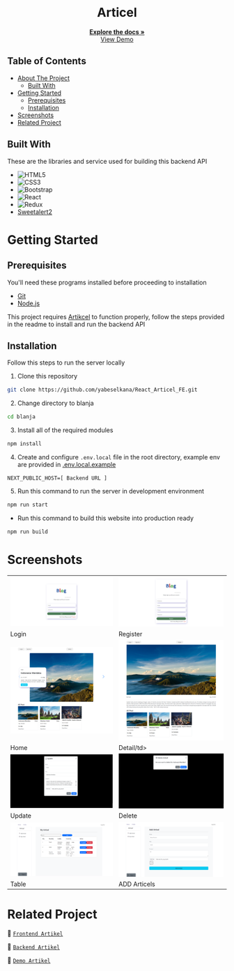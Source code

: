 <br />
<p align="center">
  <div align="center">
    <h1 align="center">Articel</h1>
  </div>

  <p align="center">
    <a href="https://github.com/yabeselkana/React_Articel_FE.git"><strong>Explore the docs »</strong></a>
    <br />
    <a href="https://react-articel-fe.vercel.app/">View Demo</a>
  </p>
</p>

## Table of Contents

- [About The Project](#about-the-project)
  - [Built With](#built-with)
- [Getting Started](#getting-started)
  - [Prerequisites](#prerequisites)
  - [Installation](#installation)
- [Screenshots](#screenshots)
- [Related Project](#related-project)

## Built With

These are the libraries and service used for building this backend API

- ![HTML5](https://img.shields.io/badge/html5-%23E34F26.svg?style=for-the-badge&logo=html5&logoColor=white)
- ![CSS3](https://img.shields.io/badge/css3-%231572B6.svg?style=for-the-badge&logo=css3&logoColor=white)
- ![Bootstrap](https://img.shields.io/badge/bootstrap-%238511FA.svg?style=for-the-badge&logo=bootstrap&logoColor=white)
- ![React](https://img.shields.io/badge/react-%2320232a.svg?style=for-the-badge&logo=react&logoColor=%2361DAFB)
- ![Redux](https://img.shields.io/badge/redux-%23593d88.svg?style=for-the-badge&logo=redux&logoColor=white)
- [Sweetalert2](https://sweetalert2.github.io)

# Getting Started

## Prerequisites

You'll need these programs installed before proceeding to installation

- [Git](https://git-scm.com/downloads)
- [Node.js](https://nodejs.org/en/download)

This project requires [Artikcel](https://github.com/yabeselkana/backend_express.js.git) to function properly, follow the steps provided in the readme to install and run the backend API

## Installation

Follow this steps to run the server locally

1. Clone this repository

```sh
git clone https://github.com/yabeselkana/React_Articel_FE.git
```

2. Change directory to blanja

```sh
cd blanja
```

3. Install all of the required modules

```sh
npm install
```

4. Create and configure `.env.local` file in the root directory, example env are provided in [.env.local.example](./.env.local.example)

```env
NEXT_PUBLIC_HOST=[ Backend URL ]
```

5. Run this command to run the server in development environment

```sh
npm run start
```

- Run this command to build this website into production ready

```sh
npm run build
```

# Screenshots

<table>
  <tr>
    <td><img width="350px" src="./doc/login.png" border="0" alt="Login" /></td>
    <td> <img width="350px" src="./doc/register.png" border="0"  alt="Register" /></td>
  </tr>
  <tr>
    <td>Login</td>
    <td>Register</td>
  </tr>
  <tr>
    <td><img width="350px" src="./doc/Home.png" border="0" alt="Profile" /> </td>
    <td><img width="350px" src="./doc/detail.png" border="0" alt="Profile" /> </td>
  </tr>
  <tr>
    <td>Home</td>
    <td>Detail/td>
  </tr>
  <tr>
    <td><img width="350px" src="./doc/update.png" border="0" alt="Hire" /> </td>
    <td><img width="350px" src="./doc/delete.png" border="0" alt="Hire" /> </td>
  </tr>
  <tr>
    <td>Update </td>
    <td>Delete</td>
  </tr>
  <tr>
    <td><img width="350px" src="./doc/artices.png" border="0" alt="Search" /></td>
    <td><img width="350px" src="./doc/addArticel.png" border="0" alt="Detail Talent" /> </td>
  </tr>
  <tr>
    <td>Table</td>
    <td>ADD Articels</td>
  </tr>

</table>

# Related Project

:rocket: [`Frontend Artikel`](https://github.com/yabeselkana/React_Articel_FE.git)

:rocket: [`Backend Artikel`](https://github.com/yabeselkana/React_Articel_Be.git)

:rocket: [`Demo Artikel`](https://react-articel-fe.vercel.app/)
